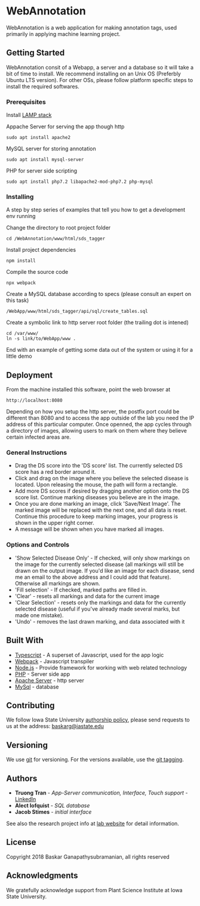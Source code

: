 # WebAnnotation

WebAnnotation is a web application for making annotation tags, used primarily in applying machine learning project.

## Getting Started

WebAnnotation consit of a Webapp, a server and a database so it will take a bit of time to install. We recommend installing on an Unix OS (Preferbly Ubuntu LTS version). For other OSs, please follow platform specific steps to install the required softwares.

### Prerequisites

Install [LAMP stack](https://www.linode.com/docs/web-servers/lamp/install-lamp-stack-on-ubuntu-18-04/)

Appache Server for serving the app though http

```
sudo apt install apache2
```
MySQL server for storing annotation

```
sudo apt install mysql-server
```

PHP for server side scripting

```
sudo apt install php7.2 libapache2-mod-php7.2 php-mysql
```

### Installing

A step by step series of examples that tell you how to get a development env running

Change the directory to root project folder

```
cd /WebAnnotation/www/html/sds_tagger
```

Install project dependencies

```
npm install
```

Compile the source code

```
npx webpack
```

Create a MySQL database according to specs (please consult an expert on this task)

```
/WebApp/www/html/sds_tagger/api/sql/create_tables.sql
```

Create a symbolic link to http server root folder (the trailing dot is intened)

```
cd /var/www/
ln -s link/to/WebApp/www .

```

End with an example of getting some data out of the system or using it for a little demo

## Deployment

From the machine installed this software, point the web browser at

```
http://localhost:8080
```

Depending on how you setup the http server, the postfix port could be different than 8080 and to access the app outside of the lab you need the IP address of this particular computer. Once openned, the app cycles through a directory of images, allowing users to mark on them where they believe certain infected areas are.

### General Instructions

* Drag the DS score into the 'DS score' list. The currently selected DS score has a red border around it.
* Click and drag on the image where you believe the selected disease is located. Upon releasing the mouse, the path will form a rectangle.
* Add more DS scores if desired by dragging another option onto the DS score list. Continue marking diseases you believe are in the image.
* Once you are done marking an image, click 'Save/Next Image'. The marked image will be replaced with the next one, and all data is reset. Continue this procedure to keep marking images, your progress is shown in the upper right corner. 
* A message will be shown when you have marked all images.

### Options and Controls
* 'Show Selected Disease Only' - If checked, will only show markings on the image for the currently selected disease (all markings will still be drawn on the output image. If you'd like an image for each disease, send me an email to the above address and I could add that feature). Otherwise all markings are shown.
* 'Fill selection' - If checked, marked paths are filled in.
* 'Clear' - resets all markings and data for the current image
* 'Clear Selection' - resets only the markings and data for the currently selected disease (useful if you've already made several marks, but made one mistake).
* 'Undo' - removes the last drawn marking, and data associated with it

## Built With

* [Typescript](https://www.typescriptlang.org/) - A superset of Javascript, used for the app logic
* [Webpack](https://webpack.js.org/) - Javascript transpiler
* [Node.js](https://nodejs.org/en/) - Provide framework for working with web related technology
* [PHP](http://www.php.net/) - Server side app 
* [Apache Server](https://httpd.apache.org/) - http server
* [MySql](https://www.mysql.com/) - database

## Contributing

We follow Iowa State University [authorship policy](https://www.policy.iastate.edu/authorship), please send requests to us at the address: baskarg@iastate.edu

## Versioning

We use [git](https://git-scm.com/) for versioning. For the versions available, use the [git tagging](https://git-scm.com/book/en/v2/Git-Basics-Tagging). 

## Authors
* **Truong Tran** - *App-Server communication, Interface, Touch support* - [LinkedIn](https://vn.linkedin.com/in/truong-tran-62643194)
* **Alect lofquist** - *SQL database*
* **Jacob Stimes** - *initial interface*

See also the research project info at [lab website](https://baskar-group.me.iastate.edu/) for detail information.

## License

Copyright 2018 Baskar Ganapathysubramanian, all rights reserved

## Acknowledgments

We gratefully acknowledge support from Plant Science Institute at Iowa State University.
